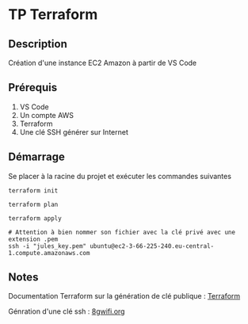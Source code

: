 # TP Terraform 

## Description
Création d'une instance EC2 Amazon à partir de VS Code

## Prérequis
1. VS Code
2. Un compte AWS
3. Terraform
4. Une clé SSH générer sur Internet 

   
## Démarrage

Se placer à la racine du projet et exécuter les commandes suivantes 

``` shell
terraform init 

terraform plan

terraform apply

# Attention à bien nommer son fichier avec la clé privé avec une extension .pem
ssh -i "jules_key.pem" ubuntu@ec2-3-66-225-240.eu-central-1.compute.amazonaws.com
```

## Notes

Documentation Terraform sur la génération de clé publique : 
[Terraform](https://registry.terraform.io/providers/hashicorp/aws/latest/docs/resources/key_pair)

Génration d'une clé ssh : 
[8gwifi.org](https://8gwifi.org/sshfunctions.jsp)


